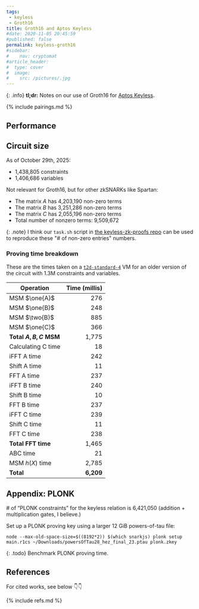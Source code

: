 ```yaml
---
tags:
 - keyless
 - Groth16
title: Groth16 and Aptos Keyless
#date: 2020-11-05 20:45:59
#published: false
permalink: keyless-groth16
#sidebar:
#    nav: cryptomat
#article_header:
#  type: cover
#  image:
#    src: /pictures/.jpg
---
```


{: .info}
**tl;dr:** Notes on our use of Groth16 for [Aptos Keyless](/keyless).

<!--more-->

{% include pairings.md %}

<!-- Here you can define LaTeX macros -->
<div style="display: none;">$
$</div> <!-- $ -->

## Performance

## Circuit size

As of October 29th, 2025:

 - 1,438,805 constraints
 - 1,406,686 variables

Not relevant for Groth16, but for other zkSNARKs like Spartan:
 - The matrix $A$ has 4,203,190 non-zero terms
 - The matrix $B$ has 3,251,286 non-zero terms
 - The matrix $C$ has 2,055,196 non-zero terms
 - Total number of nonzero terms: 9,509,672

{: .note}
I think our `task.sh` script in [the keyless-zk-proofs repo](https://github.com/aptos-labs/keyless-zk-proofs/tree/main/scripts) can be used to reproduce these "# of non-zero entries" numbers.

### Proving time breakdown

These are the times taken on a [`t2d-standard-4`](https://gcloud-compute.com/t2d-standard-4.html) VM for an older version of the circuit with 1.3M constraints and variables. 

| **Operation**                  | **Time (millis)** |
| ------------------------------ | -----------------:|
| MSM $\one{A}$                  |              276  |
| MSM $\one{B}$                  |              248  |
| MSM $\two{B}$                  |              885  |
| MSM $\one{C}$                  |              366  |
| **Total $A, B, C$ MSM**        |            1,775  |
| Calculating C time             |               18  |
| iFFT A time                    |              242  |
| Shift A time                   |               11  |
| FFT A time                     |              237  |
| iFFT B time                    |              240  |
| Shift B time                   |               10  |
| FFT B time                     |              237  |
| iFFT C time                    |              239  |
| Shift C time                   |               11  |
| FFT C time                     |              238  |
| **Total FFT time**             |            1,465  |
| ABC time                       |               21  |
| MSM $h(X)$ time                |            2,785  |
| **Total**                      |         **6,209** |

## Appendix: PLONK

\# of “PLONK constraints” for the keyless relation is 6,421,050 (addition + multiplication gates, I believe.)

Set up a PLONK proving key using a larger 12 GiB powers-of-tau file:
```
node --max-old-space-size=$((8192*2)) $(which snarkjs) plonk setup  main.r1cs ~/Downloads/powersOfTau28_hez_final_23.ptau plonk.zkey
```

{: .todo}
Benchmark PLONK proving time.

## References

For cited works, see below 👇👇

{% include refs.md %}
